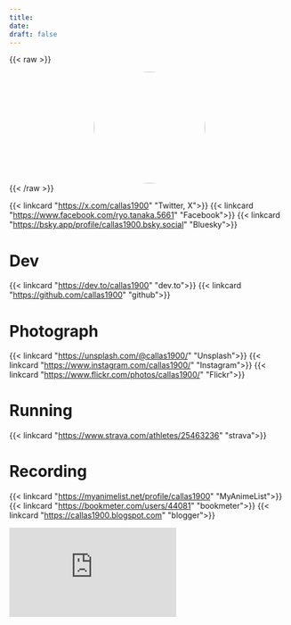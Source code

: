 ```yaml
---
title: 
date: 
draft: false
---
```


{{< raw >}}
<style>
  .image-container {
    display: flex;
    justify-content: center;
    align-items: center;
  }
  .circle-image {
    width: 200px;
    height: 200px;
    border-radius: 50%;
  }
</style>
<dev class="image-container">
<img src="/profile_nob.jpg" class="circle-image">
</dev>
{{< /raw >}}

{{< linkcard "https://x.com/callas1900" "Twitter, X">}}
{{< linkcard "https://www.facebook.com/ryo.tanaka.5661" "Facebook">}}
{{< linkcard "https://bsky.app/profile/callas1900.bsky.social" "Bluesky">}}

# Dev

{{< linkcard "https://dev.to/callas1900" "dev.to">}}
{{< linkcard "https://github.com/callas1900" "github">}}

# Photograph

{{< linkcard "https://unsplash.com/@callas1900/" "Unsplash">}}
{{< linkcard "https://www.instagram.com/callas1900/" "Instagram">}}
{{< linkcard "https://www.flickr.com/photos/callas1900/" "Flickr">}}

# Running

{{< linkcard "https://www.strava.com/athletes/25463236" "strava">}}

# Recording

{{< linkcard "https://myanimelist.net/profile/callas1900" "MyAnimeList">}}
{{< linkcard "https://bookmeter.com/users/44081" "bookmeter">}}
{{< linkcard "https://callas1900.blogspot.com" "blogger">}}


<iframe height='160' width='300' frameborder='0' allowtransparency='true' scrolling='no' src='https://www.strava.com/athletes/25463236/activity-summary/67199eb72fca8ba02a9dc9f4c26236095344e27d'></iframe>

